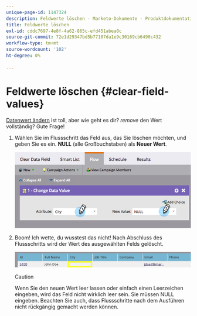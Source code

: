 ```yaml
---
unique-page-id: 1147324
description: Feldwerte löschen - Marketo-Dokumente - Produktdokumentation
title: Feldwerte löschen
exl-id: cddc7697-4e8f-4a62-865c-efd451abea0c
source-git-commit: 72e1d29347bd5b77107da1e9c30169cb6490c432
workflow-type: tm+mt
source-wordcount: '102'
ht-degree: 0%

---
```


# Feldwerte löschen {#clear-field-values}

[Datenwert ändern](/help/marketo/product-docs/core-marketo-concepts/smart-campaigns/flow-actions/change-data-value.md) ist toll, aber wie geht es dir? _remove_ den Wert vollständig? Gute Frage!

1. Wählen Sie im Flussschritt das Feld aus, das Sie löschen möchten, und geben Sie es ein. **NULL** (alle Großbuchstaben) als **Neuer Wert**.

   ![](assets/image2015-3-19-10-3a6-3a14.png)

1. Boom! Ich wette, du wusstest das nicht! Nach Abschluss des Flussschritts wird der Wert des ausgewählten Felds gelöscht.

   ![](assets/image2015-3-19-10-3a11-3a9.png)

   >[!CAUTION]
   >
   >Wenn Sie den neuen Wert leer lassen oder einfach einen Leerzeichen eingeben, wird das Feld nicht wirklich leer sein. Sie müssen NULL eingeben. Beachten Sie auch, dass Flussschritte nach dem Ausführen nicht rückgängig gemacht werden können.
